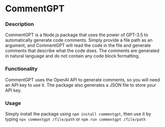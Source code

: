 # CommentGPT
### Description
CommentGPT is a Node.js package that uses the power of GPT-3.5 to automatically generate code comments. Simply provide a file path as an argument, and CommentGPT will read the code in the file and generate comments that describe what the code does. The comments are generated in natural language and do not contain any code block formatting.

### Functionality
CommentGPT uses the OpenAI API to generate comments, so you will need an API key to use it. The package also generates a JSON file to store your API key.

### Usage
Simply install the package using `npm install commentgpt`, then use it by typing `npx commentgpt /file/path` or `npm run commentgpt /file/path`
